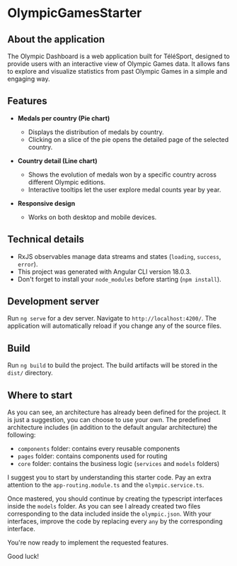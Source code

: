 # OlympicGamesStarter

## About the application

The Olympic Dashboard is a web application built for TéléSport, designed to provide users with an interactive view of Olympic Games data.
It allows fans to explore and visualize statistics from past Olympic Games in a simple and engaging way.

## Features

- **Medals per country (Pie chart)**

  - Displays the distribution of medals by country.
  - Clicking on a slice of the pie opens the detailed page of the selected country.

- **Country detail (Line chart)**

  - Shows the evolution of medals won by a specific country across different Olympic editions.
  - Interactive tooltips let the user explore medal counts year by year.

- **Responsive design**
  - Works on both desktop and mobile devices.

## Technical details

- RxJS observables manage data streams and states (`loading`, `success`, `error`).
- This project was generated with Angular CLI version 18.0.3.
- Don't forget to install your `node_modules` before starting (`npm install`).

## Development server

Run `ng serve` for a dev server. Navigate to `http://localhost:4200/`. The application will automatically reload if you change any of the source files.

## Build

Run `ng build` to build the project. The build artifacts will be stored in the `dist/` directory.

## Where to start

As you can see, an architecture has already been defined for the project. It is just a suggestion, you can choose to use your own. The predefined architecture includes (in addition to the default angular architecture) the following:

- `components` folder: contains every reusable components
- `pages` folder: contains components used for routing
- `core` folder: contains the business logic (`services` and `models` folders)

I suggest you to start by understanding this starter code. Pay an extra attention to the `app-routing.module.ts` and the `olympic.service.ts`.

Once mastered, you should continue by creating the typescript interfaces inside the `models` folder. As you can see I already created two files corresponding to the data included inside the `olympic.json`. With your interfaces, improve the code by replacing every `any` by the corresponding interface.

You're now ready to implement the requested features.

Good luck!
